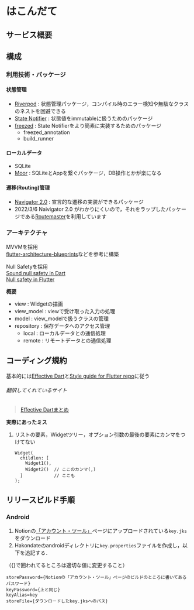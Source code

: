 # はこんだて
## サービス概要

## 構成
### 利用技術・パッケージ
#### 状態管理
- [Riverpod](https://pub.dev/packages/riverpod) : 状態管理パッケージ，コンパイル時のエラー検知や無駄なクラスのネストを回避できる
- [State Notifier](https://pub.dev/packages/state_notifier) : 状態値をimmutableに扱うためのパッケージ
- [freezed](https://pub.dev/packages/freezed/install) : State Notifierをより簡素に実装するためのパッケージ
  - freezed_annotation
  - build_runner

#### ローカルデータ
- SQLite
- [Moor](https://moor.simonbinder.eu/) : SQLiteとAppを繋ぐパッケージ，DB操作とかが楽になる

#### 遷移(Routing)管理
- [Navigator 2.0](https://docs.google.com/document/d/1Q0jx0l4-xymph9O6zLaOY4d_f7YFpNWX_eGbzYxr9wY/edit#) : 宣言的な遷移の実装ができるパッケージ
- 2022/3/6 Naivigator 2.0 がわかりにくいので，それをラップしたパッケージである[Routemaster](https://pub.dev/packages/routemaster)を利用しています

### アーキテクチャ
MVVMを採用  
[flutter-architecture-blueprints](https://github.com/wasabeef/flutter-architecture-blueprints)などを参考に構築  

Null Safetyを採用  
[Sound null safety in Dart](https://dart.dev/null-safety)  
[Null safety in Flutter](https://flutter.dev/docs/null-safety)

**概要**
- view : Widgetの描画
- view_model : viewで受け取った入力の処理
- model : view_modelで扱うクラスの管理
- repository : 保存データへのアクセス管理
  - local : ローカルデータとの通信処理
  - remote : リモートデータとの通信処理

## コーディング規約
基本的には[Effective Dart](https://dart.dev/guides/language/effective-dart)と[Style guide for Flutter repo](https://github.com/flutter/flutter/wiki/Style-guide-for-Flutter-repo)に従う  
###### 翻訳してくれているサイト
> [Effective Dartまとめ](https://qiita.com/mkosuke/items/42c19d7edbf111f7fb71)

**実際にあったミス**
1. リストの要素，Widgetツリー，オプション引数の最後の要素にカンマをつけてない
    ```
    Widget(
      childlen: [
        Widget1(),
        Widget2()  // ここのカンマ(,)
      ]            // ここも
    );
    ```
## リリースビルド手順
### Android
1. Notionの[「アカウント・ツール」](https://www.notion.so/hakondate/05c751dbd24645a1a40726c62e7c91fe?pvs=4)ページにアップロードされている`key.jks`をダウンロード
2. Hakondateのandroidディレクトリに`key.properties`ファイルを作成し，以下を追記する．

（{}で囲われてるところは適切な値に変更すること）
```
storePassword={Notionの「アカウント・ツール」ページのビルドのところに書いてあるパスワード}
keyPassword={上と同じ}
keyAlias=key
storeFile={ダウンロードしたkey.jksへのパス}
```
